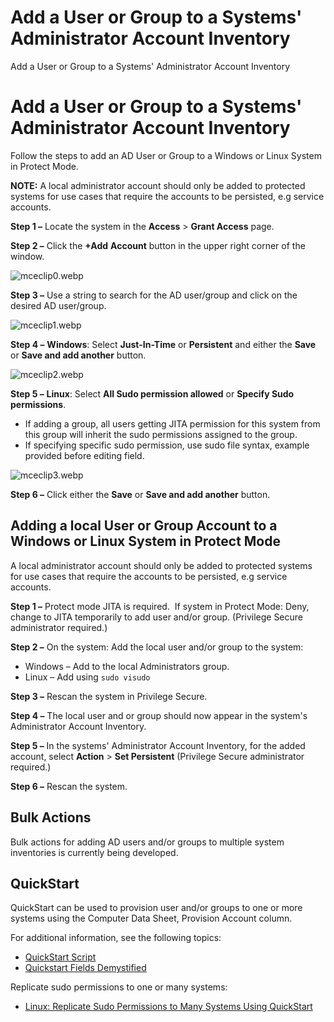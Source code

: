 # Add a User or Group to a Systems' Administrator Account Inventory

Add a User or Group to a Systems' Administrator Account Inventory

# Add a User or Group to a Systems' Administrator Account Inventory

Follow the steps to add an AD User or Group to a Windows or Linux System in Protect Mode.

**NOTE:** A local administrator account should only be added to protected systems for use cases that
require the accounts to be persisted, e.g service accounts.

**Step 1 –** Locate the system in the **Access** > **Grant Access** page.

**Step 2 –** Click the **+Add** **Account** button in the upper right corner of the window.

![mceclip0.webp](/img/versioned_docs/privilegesecurefordiscovery_2.21/privilegesecure/discovery/admin/systemmanagement/10899393268503_mceclip0.webp)

**Step 3 –** Use a string to search for the AD user/group and click on the desired AD user/group.

![mceclip1.webp](/img/versioned_docs/privilegesecurefordiscovery_2.21/privilegesecure/discovery/admin/systemmanagement/10899393268503_mceclip1.webp)

**Step 4 –** **Windows**: Select **Just-In-Time** or **Persistent** and either the **Save** or
**Save and add another** button.

![mceclip2.webp](/img/versioned_docs/privilegesecurefordiscovery_2.21/privilegesecure/discovery/admin/systemmanagement/10899393268503_mceclip2.webp)

**Step 5 –** **Linux**: Select **All Sudo permission allowed** or **Specify Sudo permissions**.

- If adding a group, all users getting JITA permission for this system from this group will inherit
  the sudo permissions assigned to the group.
- If specifying specific sudo permission, use sudo file syntax, example provided before editing
  field.

![mceclip3.webp](/img/versioned_docs/privilegesecurefordiscovery_2.21/privilegesecure/discovery/admin/systemmanagement/10899393268503_mceclip3.webp)

**Step 6 –** Click either the **Save** or **Save and add another** button.

## Adding a local User or Group Account to a Windows or Linux System in Protect Mode

A local administrator account should only be added to protected systems for use cases that require
the accounts to be persisted, e.g service accounts.

**Step 1 –** Protect mode JITA is required.  If system in Protect Mode: Deny, change to JITA
temporarily to add user and/or group. (Privilege Secure administrator required.)

**Step 2 –** On the system: Add the local user and/or group to the system:

- Windows – Add to the local Administrators group.
- Linux – Add using `sudo visudo`

**Step 3 –** Rescan the system in Privilege Secure.

**Step 4 –** The local user and or group should now appear in the system's Administrator Account
Inventory.

**Step 5 –** In the systems' Administrator Account Inventory, for the added account, select
**Action** > **Set Persistent** (Privilege Secure administrator required.)

**Step 6 –** Rescan the system.

## Bulk Actions

Bulk actions for adding AD users and/or groups to multiple system inventories is currently being
developed.

## QuickStart

QuickStart can be used to provision user and/or groups to one or more systems using the Computer
Data Sheet, Provision Account column.

For additional information, see the following topics:

- [QuickStart Script](/versioned_docs/privilegesecurefordiscovery_2.21/privilegesecure/discovery/admin/configuration/quickstartscript.md)
- [Quickstart Fields Demystified](/versioned_docs/privilegesecurefordiscovery_2.21/privilegesecure/discovery/admin/systemmanagement/quickstartfields.md)

Replicate sudo permissions to one or many systems:

- [Linux: Replicate Sudo Permissions to Many Systems Using QuickStart](/versioned_docs/privilegesecurefordiscovery_2.21/privilegesecure/discovery/admin/systemmanagement/linuxsudopermissions.md)
